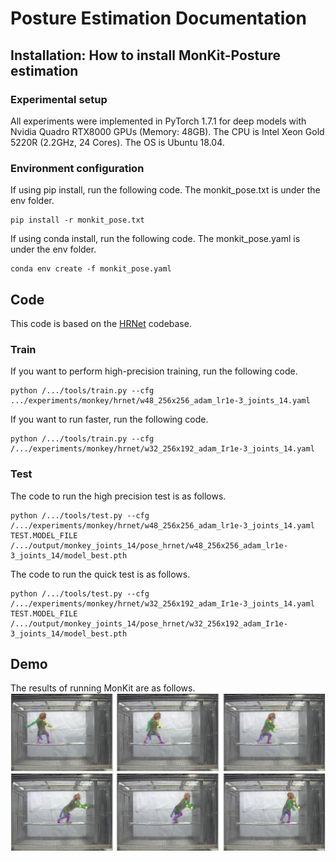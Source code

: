 # Posture Estimation Documentation

## Installation: How to install MonKit-Posture estimation
### Experimental setup
All experiments were implemented in PyTorch 1.7.1 for deep models with Nvidia Quadro RTX8000 GPUs (Memory: 48GB). 
The CPU is Intel Xeon Gold 5220R (2.2GHz, 24 Cores). The OS is Ubuntu 18.04.

### Environment configuration
If using pip install, run the following code. The monkit_pose.txt is under the env folder.
```
pip install -r monkit_pose.txt
```
If using conda install, run the following code. The monkit_pose.yaml is under the env folder.
```
conda env create -f monkit_pose.yaml
```

## Code
This code is based on the [HRNet](https://github.com/HRNet/HigherHRNet-Human-Pose-Estimation) codebase.
### Train
If you want to perform high-precision training, run the following code.
```
python /.../tools/train.py --cfg .../experiments/monkey/hrnet/w48_256x256_adam_lr1e-3_joints_14.yaml
```
If you want to run faster, run the following code.
```
python /.../tools/train.py --cfg /.../experiments/monkey/hrnet/w32_256x192_adam_Ir1e-3_joints_14.yaml
```
### Test
The code to run the high precision test is as follows.
```
python /.../tools/test.py --cfg /.../experiments/monkey/hrnet/w48_256x256_adam_lr1e-3_joints_14.yaml TEST.MODEL_FILE /.../output/monkey_joints_14/pose_hrnet/w48_256x256_adam_lr1e-3_joints_14/model_best.pth
```
The code to run the quick test is as follows.
```
python /.../tools/test.py --cfg /.../experiments/monkey/hrnet/w32_256x192_adam_Ir1e-3_joints_14.yaml TEST.MODEL_FILE /.../output/monkey_joints_14/pose_hrnet/w32_256x192_adam_Ir1e-3_joints_14/model_best.pth
```

## Demo
The results of running MonKit are as follows.
![Pose_demo](/images/Pose_demo.jpg)

